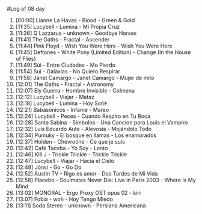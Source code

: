 #Log of 08 day

1. [00:00] Lianne La Havas - Blood - Green & Gold
1. [11:35] Lucybell - Lumina - Mi Propia Cruz
1. [11:36] Q Lazzarus - unknown - Goodbye Horses
1. [11:41] The Oaths - Fractal - Ascender
1. [11:44] Pink Floyd - Wish You Were Here - Wish You Were Here
1. [11:45] Deftones - White Pony (Limited Edition) - Change (In the House of Flies)
1. [11:49] Súi - Entre Ciudades - Me Pierdo
1. [11:54] Sui - Galaxias - No Quiero Respirar
1. [11:58] Janet Camargo - Janet Camargo - Mujer de mito
1. [12:01] The Oaths - Fractal - Astronomy
1. [12:07] Ely Guerra - Hombre Invisible - Colmena
1. [12:12] Lucybell - Viajar - Mataz
1. [12:18] Lucybell - Lumina - Hoy Soñé
1. [12:21] Babasónicos - Infame - Mareo
1. [12:24] Lucybell - Peces - Cuando Respiro en Tu Boca
1. [12:28] Santa Sabina - Simbolos - Una Cancion para Louis el Vampiro
1. [12:32] Luis Eduardo Aute - Alevosía - Mojándolo Todo
1. [12:34] Pumuky - El bosque en llamas - Los enamorados
1. [12:37] Holden - Chevrotine - Ce que je suis
1. [12:42] Café Tacvba - Yo Soy - Lento
1. [12:46] KIll J - Trickle Trickle - Trickle Trickle
1. [12:47] Lucybell - Viajar - Hacia el Cielo
1. [12:48] Jónsi - Go - Go Do
1. [12:52] Austin TV - Rigo es amor - Dos Tardes de Mi Vida
1. [12:58] Placebo - Soulmates Never Die: Live in Paris 2003 - Where Is My Mind
1. [13:02] MONORAL - Ergo Proxy OST opus 02 - kiri
1. [13:07] Fobia - woh - Hoy Tengo Miedo
1. [13:11] Soda Stereo - unknown - Persiana Americana
